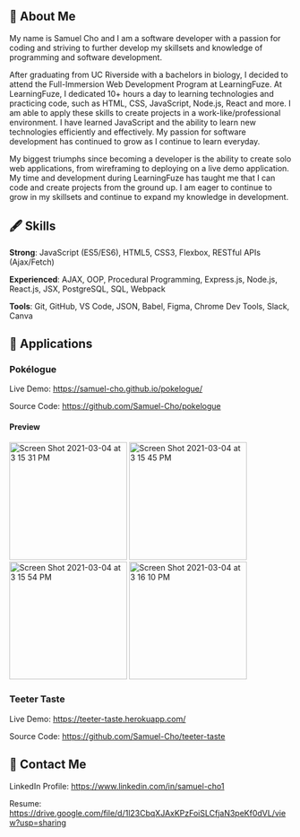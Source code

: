 ## :wave: About Me

My name is Samuel Cho and I am a software developer with a passion for coding and striving to further develop my skillsets and knowledge of programming and software development. 

After graduating from UC Riverside with a bachelors in biology, I decided to attend the Full-Immersion Web Development Program at LearningFuze. At LearningFuze, I dedicated 10+ hours a day to learning technologies and practicing code, such as HTML, CSS, JavaScript, Node.js, React and more. I am able to apply these skills to create projects in a work-like/professional environment. I have learned JavaScript and the ability to learn new technologies efficiently and effectively. My passion for software development has continued to grow as I continue to learn everyday.

My biggest triumphs since becoming a developer is the ability to create solo web applications, from wireframing to deploying on a live demo application. My time and development during LearningFuze has taught me that I can code and create projects from the ground up. I am eager to continue to grow in my skillsets and continue to expand my knowledge in development.

## :fountain_pen: Skills

**Strong**: JavaScript (ES5/ES6), HTML5, CSS3, Flexbox, RESTful APIs (Ajax/Fetch)

**Experienced**: AJAX, OOP, Procedural Programming, Express.js, Node.js, React.js, JSX, PostgreSQL, SQL, Webpack

**Tools**: Git, GitHub, VS Code, JSON, Babel, Figma, Chrome Dev Tools, Slack, Canva

## :iphone: Applications

### Pokélogue

Live Demo: https://samuel-cho.github.io/pokelogue/ 

Source Code: https://github.com/Samuel-Cho/pokelogue

#### Preview

<img width="210" alt="Screen Shot 2021-03-04 at 3 15 31 PM" src="https://user-images.githubusercontent.com/76749207/110043757-d27de180-7cfc-11eb-9869-64335818f86e.png"> <img width="210" alt="Screen Shot 2021-03-04 at 3 15 45 PM" src="https://user-images.githubusercontent.com/76749207/110043761-d3af0e80-7cfc-11eb-806d-9f65d5c9133f.png"> <img width="210" alt="Screen Shot 2021-03-04 at 3 15 54 PM" src="https://user-images.githubusercontent.com/76749207/110043762-d447a500-7cfc-11eb-8ba5-74a8f6cf34b7.png"> <img width="210" alt="Screen Shot 2021-03-04 at 3 16 10 PM" src="https://user-images.githubusercontent.com/76749207/110043764-d4e03b80-7cfc-11eb-9fcc-71b8c8aaf0cf.png">

### Teeter Taste

Live Demo: https://teeter-taste.herokuapp.com/

Source Code: https://github.com/Samuel-Cho/teeter-taste

## :link: Contact Me

LinkedIn Profile: https://www.linkedin.com/in/samuel-cho1

Resume: https://drive.google.com/file/d/1l23CbqXJAxKPzFoiSLCfjaN3peKf0dVL/view?usp=sharing

<!--
**Samuel-Cho/Samuel-Cho** is a ✨ _special_ ✨ repository because its `README.md` (this file) appears on your GitHub profile.
Here are some ideas to get you started:
- 🔭 I’m currently working on ...
- 🌱 I’m currently learning ...
- 👯 I’m looking to collaborate on ...
- 🤔 I’m looking for help with ...
- 💬 Ask me about ...
- 📫 How to reach me: ...
- 😄 Pronouns: ...
- ⚡ Fun fact: ...
-->

